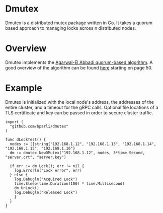 # Dmutex

Dmutex is a distributed mutex package written in Go.  It takes a quorum based approach to managing locks across n distributed nodes.

Overview
===============
Dmutex implements the [Agarwal-El Abbadi quorum-based algorithm](http://www.dcc.fc.up.pt/~INES/aulas/1314/SDM/papers/FaultToleranceDMEagrawal.pdf).  A good overview of the algorithm can be found [here](https://www.cs.uic.edu/~ajayk/Chapter9.pdf) starting on page 50.

Example
===============
Dmutex is initialized with the local node's address, the addresses of the entire cluster, and a timeout for the gRPC calls.  Optional file locations of a TLS certificate and key can be passed in order to secure cluster traffic.
```
import (
  "github.com/bparli/dmutex"
)

func dLockTest() {
  nodes := []string{"192.168.1.12", "192.168.1.13", "192.168.1.14", "192.168.1.15", "192.168.1.16"}
  dm := dmutex.NewDMutex("192.168.1.12", nodes, 3*time.Second, "server.crt", "server.key")

  if err := dm.Lock(); err != nil {
    log.Errorln("Lock error", err)
  } else {
    log.Debugln("Acquired Lock")
    time.Sleep(time.Duration(100) * time.Millisecond)
    dm.UnLock()
    log.Debugln("Released Lock")
    }
  }
}
```
